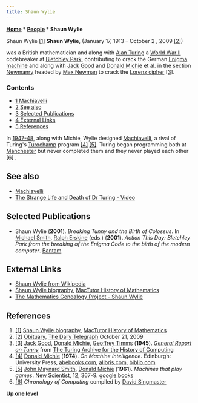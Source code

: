 ```yaml
---
title: Shaun Wylie
---
```

**[Home](Home "Home") \* [People](People "People") \* Shaun Wylie**



 [](http://www-history.mcs.st-andrews.ac.uk/Biographies/Wylie.html) Shaun Wylie <a id="cite-note-1" href="#cite-ref-1">[1]</a> 
**Shaun Wylie**, (January 17, 1913 – October 2 , 2009 <a id="cite-note-2" href="#cite-ref-2">[2]</a>)  

was a British mathematician and along with [Alan Turing](Alan_Turing "Alan Turing") a [World War II](https://en.wikipedia.org/wiki/World_War_II) codebreaker at [Bletchley Park](https://en.wikipedia.org/wiki/Bletchley_Park), contributing to crack the German [Enigma machine](https://en.wikipedia.org/wiki/Enigma_machine) and along with [Jack Good](Jack_Good "Jack Good") and [Donald Michie](Donald_Michie "Donald Michie") et al. in the section [Newmanry](https://en.wikipedia.org/wiki/Newmanry) headed by [Max Newman](https://en.wikipedia.org/wiki/Max_Newman) to crack the [Lorenz cipher](https://en.wikipedia.org/wiki/Lorenz_SZ_40/42) <a id="cite-note-3" href="#cite-ref-3">[3]</a>.



### Contents


* [1 Machiavelli](#machiavelli)
* [2 See also](#see-also)
* [3 Selected Publications](#selected-publications)
* [4 External Links](#external-links)
* [5 References](#references)






In [1947-48](Timeline#1948 "Timeline"), along with Michie, Wylie designed [Machiavelli](Machiavelli "Machiavelli"), a rival of Turing's [Turochamp](Turochamp "Turochamp") program <a id="cite-note-4" href="#cite-ref-4">[4]</a> <a id="cite-note-5" href="#cite-ref-5">[5]</a>. 
Turing began programming both at [Manchester](University_of_Manchester "University of Manchester") but never completed them and they never played each other <a id="cite-note-6" href="#cite-ref-6">[6]</a> . 



## See also


* [Machiavelli](Machiavelli "Machiavelli")
* [The Strange Life and Death of Dr Turing - Video](Alan_Turing#DeathOfAlanTuring "Alan Turing")


## Selected Publications


* Shaun Wylie (**2001**). *Breaking Tunny and the Birth of Colossus*. In [Michael Smith](https://www.amazon.co.uk/l/B001H6O0OS/259-4216193-9971266?_encoding=UTF8&redirectedFromKindleDbs=true&ref_=ntt_athr_dp_pel_1&rfkd=1&shoppingPortalEnabled=true), [Ralph Erskine](http://intellit.muskingum.edu/alpha_folder/E_folder/erskine_p-z.html) (eds.) (**2001**). *Action This Day: Bletchley Park from the breaking of the Enigma Code to the birth of the modern computer*. [Bantam](https://en.wikipedia.org/wiki/Bantam_Books)


## External Links


* [Shaun Wylie from Wikipedia](https://en.wikipedia.org/wiki/Shaun_Wylie)
* [Shaun Wylie biography](http://www-history.mcs.st-andrews.ac.uk/Biographies/Wylie.html), [MacTutor History of Mathematics](http://www-history.mcs.st-andrews.ac.uk/index.html)
* [The Mathematics Genealogy Project - Shaun Wylie](https://genealogy.math.ndsu.nodak.edu/id.php?id=1406)


## References


1. <a id="cite-ref-1" href="#cite-note-1">[1]</a> [Shaun Wylie biography](http://www-history.mcs.st-andrews.ac.uk/Biographies/Wylie.html), [MacTutor History of Mathematics](http://www-history.mcs.st-andrews.ac.uk/index.html)
2. <a id="cite-ref-2" href="#cite-note-2">[2]</a> [Obituary](https://www.telegraph.co.uk/news/6389667/Shaun-Wylie.html), [The Daily Telegraph](https://en.wikipedia.org/wiki/The_Daily_Telegraph) October 21, 2009
3. <a id="cite-ref-3" href="#cite-note-3">[3]</a> [Jack Good](Jack_Good "Jack Good"), [Donald Michie](Donald_Michie "Donald Michie"), [Geoffrey Timms](Mathematician#GTimms "Mathematician") (**1945**). *[General Report on Tunny](http://www.alanturing.net/turing_archive/archive/index/tunnyreportindex.html)* from [The Turing Archive for the History of Computing](http://www.alanturing.net/turing_archive/index.html)
4. <a id="cite-ref-4" href="#cite-note-4">[4]</a> [Donald Michie](Donald_Michie "Donald Michie") (**1974**). *On Machine Intelligence*. Edinburgh: University Press, [abebooks.com](http://www.abebooks.com/servlet/SearchResults?isbn=085224262X), [alibris.com](http://www.alibris.com/search/books/qwork/4836304/used/On%20machine%20intelligence), [biblio.com](http://www.biblio.com/isbn/9780852242629.html)
5. <a id="cite-ref-5" href="#cite-note-5">[5]</a> [John Maynard Smith](John_Maynard_Smith "John Maynard Smith"), [Donald Michie](Donald_Michie "Donald Michie") (**1961**). *Machines that play games*. [New Scientist](https://en.wikipedia.org/wiki/New_Scientist), 12, 367-9. [google books](http://books.google.com/books?id=lo7r0zX_T0sC&lpg=PA369&dq=Machines%20that%20play%20games.%201961%2C%20New%20Scientist%2C%2012&pg=PA367#v=onepage&q&f=false)
6. <a id="cite-ref-6" href="#cite-note-6">[6]</a> *Chronology of Computing* compiled by [David Singmaster](Mathematician#DSingmaster "Mathematician")

**[Up one level](People "People")**







 
